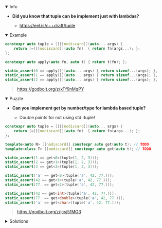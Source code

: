<details open><summary>Info</summary><p>

* **Did you know that tuple can be implement just with lambdas?**

  * https://eel.is/c++draft/tuple

</p></details><details open><summary>Example</summary><p>

```cpp
constexpr auto tuple = [][[nodiscard]](auto... args) {
    return [=][[nodiscard]](auto fn)  { return fn(args...); };
};

constexpr auto apply(auto fn, auto t) { return t(fn); };

static_assert(0 == apply([](auto... args) { return sizeof...(args); }, tuple()));
static_assert(1 == apply([](auto... args) { return sizeof...(args); }, tuple(1)));
static_assert(2 == apply([](auto... args) { return sizeof...(args); }, tuple(1, 2)));
```

> https://godbolt.org/z/xTf9nMqPY

</p></details><details open><summary>Puzzle</summary><p>

* **Can you implement get by number/type for lambda based tuple?**

  * Double points for not using std::tuple!

```cpp
constexpr auto tuple = [][[nodiscard]](auto... args) {
    return [=][[nodiscard]](auto fn)  { return fn(args...); };
};

template<auto N> [[nodiscard]] constexpr auto get(auto t); // TODO
template<class T> [[nodiscard]] constexpr auto get(auto t); // TODO

static_assert(1 == get<0>(tuple(1, 2, 3)));
static_assert(2 == get<1>(tuple(1, 2, 3)));
static_assert(3 == get<2>(tuple(1, 2, 3)));

static_assert('a' == get<0>(tuple('a', 42, 77.)));
static_assert(42 == get<1>(tuple('a', 42, 77.)));
static_assert(77. == get<2>(tuple('a', 42, 77.)));

static_assert(42 == get<int>(tuple('a', 42, 77.)));
static_assert(77. == get<double>(tuple('a', 42, 77.)));
static_assert('a' == get<char>(tuple('a', 42, 77.)));
```

> https://godbolt.org/z/jcsj51MG3

</p></details><details><summary>Solutions</summary><p>

```cpp
#include <type_traits>
#include <utility>

template<::std::size_t N, class ... Args>
struct nth_type ;

template<class T, class ... Args>
struct nth_type<0, T, Args...> : ::std::type_identity<T> {};

template<::std::size_t N, class T, class ... Args>
struct nth_type<N, T, Args...> : nth_type<N-1, Args...> {};

template<auto N> [[nodiscard]] constexpr auto get(auto t)
{
    auto func = []<class ... Args>  (Args ... args)  {
        typename nth_type<N, Args...>::type result;
        auto impl = [Count = 0] (auto input, auto & result) mutable {
            if (Count == N) {
                result = input;
            }
            ++Count;
        };
        (impl(args, result), ...);
        return result;
    };
    return t(func);
}

template<class T> [[nodiscard]] constexpr auto get(auto t)
{
    auto func = []<class ... Args>  (Args ... args)  {
        T result;
        auto impl = [has_val = false]<class Arg> (Arg input, auto & result) mutable {
            if (::std::is_same_v<T, Arg> && not has_val) {
                result = input;
                has_val = true;
            }
        };
        (impl(args, result), ...);
        return result;
    };
    return t(func);
}
```
 
 > https://godbolt.org/z/be7YTW5P5

```c++
namespace detail {
template <std::size_t N, typename T> struct elem_by_index { T &ref; };
template <typename T> struct elem_by_type { T &ref; };
} // namespace detail

template <auto N> [[nodiscard]] constexpr auto get(auto t) {
    return t([]<typename... Ts>(Ts... elems) {
        return [&]<std::size_t... Is>(std::index_sequence<Is...>) {
            struct all_elems : detail::elem_by_index<Is, Ts>... {};
            return []<typename U>(const detail::elem_by_index<N, U> &elem) {
                return elem.ref;
            }(all_elems{elems...});
        }(std::index_sequence_for<Ts...>{});
    });
}

template <class T> [[nodiscard]] constexpr auto get(auto t) {
    return t([&]<typename... Ts>(Ts... elems) {
        struct all_elems : detail::elem_by_type<Ts>... {};
        return [](const detail::elem_by_type<T> &elem) {
            return elem.ref;
        }(all_elems{elems...});
    });
};
```

> https://godbolt.org/z/qnY6WdYY9
